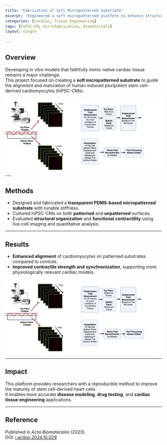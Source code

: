 ```yaml
---
title: "Fabrication of Soft Micropatterned Substrate"
excerpt: "Engineered a soft micropatterned platform to enhance structural and functional maturation of lab-grown cardiomyocytes."
categories: [Cardiac, Tissue Engineering]
tags: [hiPSC-CM, microfabrication, biomaterials]
layout: single

---
```


## Overview
Developing in vitro models that faithfully mimic native cardiac tissue remains a major challenge.  
This project focused on creating a **soft micropatterned substrate** to guide the alignment and maturation of human induced pluripotent stem cell–derived cardiomyocytes (hiPSC-CMs).  

<img src="/assets/images/TFM-37.png" alt="Micropatterned_Substrate_1" width="600"/>
---

## Methods
- Designed and fabricated a **transparent PDMS-based micropatterned substrate** with tunable stiffness.  
- Cultured hiPSC-CMs on both **patterned** and **unpatterned** surfaces.  
- Evaluated **structural organization** and **functional contractility** using live-cell imaging and quantitative analysis.  

---

## Results
- **Enhanced alignment** of cardiomyocytes on patterned substrates compared to controls.  
- **Improved contractile strength and synchronization**, supporting more physiologically relevant cardiac models.  

<img src="/assets/images/TFM-37.png" alt="Micropatterned_Substrate_2" width="600"/>

---

## Impact
This platform provides researchers with a reproducible method to improve the maturity of stem cell–derived heart cells.  
It enables more accurate **disease modeling**, **drug testing**, and **cardiac tissue engineering** applications.  

---

## Reference
Published in *Acta Biomaterialia* (2023).  
DOI: [j.actbio.2024.10.029](https://doi.org/10.1016/j.actbio.2024.10.029)
